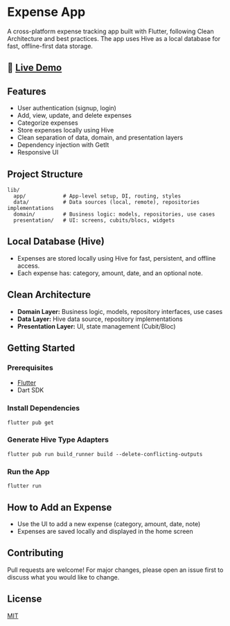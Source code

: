 # Expense App

A cross-platform expense tracking app built with Flutter, following Clean Architecture and best practices. The app uses Hive as a local database for fast, offline-first data storage.
## 🔗 [Live Demo]( https://drive.google.com/file/d/18i35JVNMKd9H4SoadN2bieZTVf-2K21J/view?usp=sharing)   
## Features
- User authentication (signup, login)
- Add, view, update, and delete expenses
- Categorize expenses
- Store expenses locally using Hive
- Clean separation of data, domain, and presentation layers
- Dependency injection with GetIt
- Responsive UI

## Project Structure
```
lib/
  app/            # App-level setup, DI, routing, styles
  data/           # Data sources (local, remote), repositories implementations
  domain/         # Business logic: models, repositories, use cases
  presentation/   # UI: screens, cubits/blocs, widgets
```

## Local Database (Hive)
- Expenses are stored locally using Hive for fast, persistent, and offline access.
- Each expense has: category, amount, date, and an optional note.

## Clean Architecture
- **Domain Layer:** Business logic, models, repository interfaces, use cases
- **Data Layer:** Hive data source, repository implementations
- **Presentation Layer:** UI, state management (Cubit/Bloc)

## Getting Started

### Prerequisites
- [Flutter](https://flutter.dev/docs/get-started/install)
- Dart SDK

### Install Dependencies
```
flutter pub get
```

### Generate Hive Type Adapters
```
flutter pub run build_runner build --delete-conflicting-outputs
```

### Run the App
```
flutter run
```

## How to Add an Expense
- Use the UI to add a new expense (category, amount, date, note)
- Expenses are saved locally and displayed in the home screen

## Contributing
Pull requests are welcome! For major changes, please open an issue first to discuss what you would like to change.

## License
[MIT](LICENSE)
